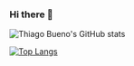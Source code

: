 ### Hi there 👋

![Thiago Bueno's GitHub stats](https://github-readme-stats.vercel.app/api?username=thiagobuenos&show_icons=true&theme=radical&count_private=true)

[![Top Langs](https://github-readme-stats.vercel.app/api/top-langs/?username=thiagobuenos&langs_count=8&theme=radical&count_private=true)](https://github.com/thiagobuenos)

<!--
**thiagobuenos/thiagobuenos** is a ✨ _special_ ✨ repository because its `README.md` (this file) appears on your GitHub profile.

Here are some ideas to get you started:

- 🔭 I’m currently working on ...
- 🌱 I’m currently learning ...
- 👯 I’m looking to collaborate on ...
- 🤔 I’m looking for help with ...
- 💬 Ask me about ...
- 📫 How to reach me: ...
- 😄 Pronouns: ...
- ⚡ Fun fact: ...
-->
